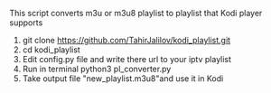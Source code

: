 This script converts m3u or m3u8 playlist to playlist that Kodi player supports

1. git clone https://github.com/TahirJalilov/kodi_playlist.git
2. cd kodi_playlist
3. Edit config.py file and write there url to your iptv playlist
4. Run in terminal python3 pl_converter.py
5. Take output file "new_playlist.m3u8"and use it in Kodi
